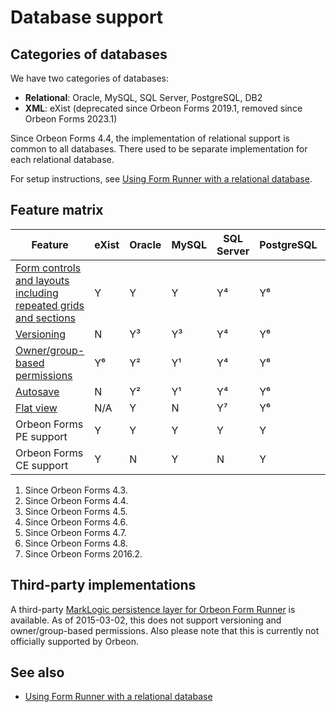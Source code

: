 # Database support

## Categories of databases

We have two categories of databases:

- __Relational__: Oracle, MySQL, SQL Server, PostgreSQL, DB2
- __XML__: eXist (deprecated since Orbeon Forms 2019.1, removed since Orbeon Forms 2023.1)

Since Orbeon Forms 4.4, the implementation of relational support is common to all databases. There used to be separate implementation for each relational database.

For setup instructions, see [Using Form Runner with a relational database](relational-db.md).

## Feature matrix

| Feature                                                                  | eXist | Oracle | MySQL | SQL Server | PostgreSQL | DB2 |
|--------------------------------------------------------------------------|-------|--------|-------|------------|------------|-----|
| [Form controls and layouts including repeated grids and sections][blog1] | Y     | Y      | Y     | Y⁴         | Y⁶         | Y¹  |
| [Versioning][blog2]                                                      | N     | Y³     | Y³    | Y⁴         | Y⁶         | Y³  |
| [Owner/group-based permissions](../access-control/owner-group.md)        | Y⁶    | Y²     | Y¹    | Y⁴         | Y⁶         | Y¹  |
| [Autosave](autosave.md)                                                  | N     | Y²     | Y¹    | Y⁴         | Y⁶         | Y¹  |
| [Flat view](flat-view.md)                                                | N/A   | Y      | N     | Y⁷         | Y⁶         | Y⁵  |
| Orbeon Forms PE support                                                  | Y     | Y      | Y     | Y          | Y          | Y   |
| Orbeon Forms CE support                                                  | Y     | N      | Y     | N          | Y          | N   |

1. Since Orbeon Forms 4.3.
2. Since Orbeon Forms 4.4.
3. Since Orbeon Forms 4.5.
4. Since Orbeon Forms 4.6.
5. Since Orbeon Forms 4.7.
6. Since Orbeon Forms 4.8.
7. Since Orbeon Forms 2016.2.

## Third-party implementations

A third-party [MarkLogic persistence layer for Orbeon Form Runner](https://gitlab.dyomedea.com/marklogic/orbeon-form-runner-persistence-layer/tree/master) is available. As of 2015-03-02, this does not support versioning and owner/group-based permissions. Also please note that this is currently not officially supported by Orbeon.

[blog1]: https://blog.orbeon.com/2014/01/repeated-sections.html
[blog2]: https://blog.orbeon.com/2014/02/form-versioning.html

## See also 

- [Using Form Runner with a relational database](relational-db.md)

